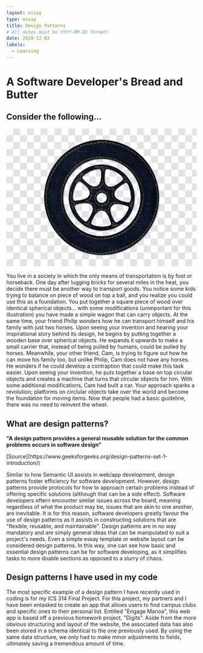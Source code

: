 ```yaml
---
layout: essay
type: essay
title: Design Patterns
# All dates must be YYYY-MM-DD format!
date: 2020-12-03
labels:
  - Learning
---
```

# A Software Developer's Bread and Butter

## Consider the following...
<img class="ui small right floated image" src="../images/wheel.jpg">
<p>You live in a society in which the only means of transportation is by foot or horseback. One day after lugging bricks for several miles in the heat, you decide there must be another way to transport goods. You notice some kids trying to balance on piece of wood on top a ball, and you realize you could use this as a foundation. You put together a square piece of wood over identical spherical objects... with some modifications (unimportant for this illustration) you have made a simple wagon that can carry objects. At the same time, your friend Philip wonders how he can transport himself and his family with just two horses. Upon seeing your invention and hearing your inspirational story behind its design, he begins by putting together a wooden base over spherical objects. He expands it upwards to make a small carrier that, instead of being pulled by humans, could be pulled by horses. Meanwhile, your other friend, Cam, is trying to figure out how he can move his family too, but unlike Philip, Cam does not have any horses. He wonders if he could develop a contraption that could make this task easier. Upon seeing your invention, he puts together a base on top circular objects and creates a machine that turns that circular objects for him. With some additional modifications, Cam had built a car. Your approach sparks a revolution; platforms on circlular objects take over the world and become the foundation for moving items. Now that people had a basic guideline, there was no need to reinvent the wheel.</p>

## What are design patterns?
<p><b>"A design pattern provides a general reusable solution for the common problems occurs in software design"</b></p> [Source](https://www.geeksforgeeks.org/design-patterns-set-1-introduction/)
<p>Similar to how Semantic UI assists in web/app development, design patterns foster efficiency for software development. However, design patterns provide protocols for how to approach certain problems instead of offering specific solutions (although that can be a side effect). Software developers oftern encounter similar issues across the board, meaning regardless of what the product may be, issues that are akin to one another, are inevitable. It is for this reason, software developers greatly favour the use of design patterns as it assists in constructing solutions that are "flexible, reusable, and maintainable". Design patterns are in no way mandatory and are simply general ideas that can be manipulated to suit a project's needs. Even a simple essay template or website layout can be considered design patterns. In this way, one can see how basic and essential design patterns can be for software developing, as it simplifies tasks to more doable sections as opposed to a slurry of chaos.</p>

## Design patterns I have used in my code
<p>The most specific example of a design pattern I have recently used in coding is for my ICS 314 Final Project. For this project, my partners and I have been entasked to create an app that allows users to find campus clubs and specific ones to their personal list. Entitled "Engage Manoa", this web app is based off a previous homework project, "Digits". Aside from the more obvious structuring and layout of the website, the associated data has also been stored in a schema identical to the one previously used. By using the same data structure, we only had to make minor adjustments to fields, ultimately saving a tremendous amount of time.</p>

